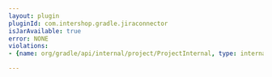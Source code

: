 ```yaml
---
layout: plugin
pluginId: com.intershop.gradle.jiraconnector
isJarAvailable: true
error: NONE
violations:
- {name: org/gradle/api/internal/project/ProjectInternal, type: internal-api-usage}

---
```

